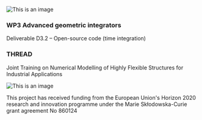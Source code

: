 ![This is an image](/assets/images/thread-logo.jpg)
### WP3 Advanced geometric integrators
Deliverable D3.2 – Open-source code (time integration)
### THREAD 
Joint Training on Numerical Modelling of Highly Flexible Structures for Industrial Applications

![This is an image](/assets/images/flag_yellow.png)

This project has received funding from the European Union's Horizon 2020 research and innovation programme under the Marie Skłodowska-Curie grant agreement No 860124
